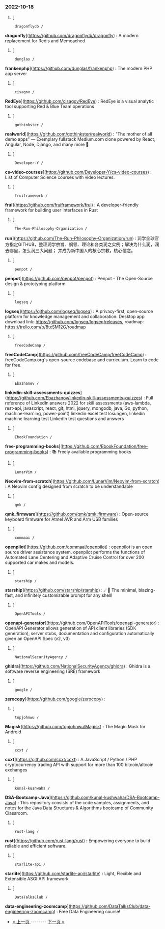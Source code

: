 ### 2022-10-18 
1. [
    

        dragonflydb /
**dragonfly**](https://github.com/dragonflydb/dragonfly) : A modern replacement for Redis and Memcached
1. [
    

        dunglas /
**frankenphp**](https://github.com/dunglas/frankenphp) : The modern PHP app server
1. [
    

        cisagov /
**RedEye**](https://github.com/cisagov/RedEye) : RedEye is a visual analytic tool supporting Red & Blue Team operations
1. [
    

        gothinkster /
**realworld**](https://github.com/gothinkster/realworld) : "The mother of all demo apps" — Exemplary fullstack Medium.com clone powered by React, Angular, Node, Django, and many more 🏅
1. [
    

        Developer-Y /
**cs-video-courses**](https://github.com/Developer-Y/cs-video-courses) : List of Computer Science courses with video lectures.
1. [
    

        fruiframework /
**frui**](https://github.com/fruiframework/frui) : A developer-friendly framework for building user interfaces in Rust
1. [
    

        The-Run-Philosophy-Organization /
**run**](https://github.com/The-Run-Philosophy-Organization/run) : 润学全球官方指定GITHUB，整理润学宗旨、纲领、理论和各类润之实例；解决为什么润，润去哪里，怎么润三大问题； 并成为新中国人的核心宗教，核心信念。
1. [
    

        penpot /
**penpot**](https://github.com/penpot/penpot) : Penpot - The Open-Source design & prototyping platform
1. [
    

        logseq /
**logseq**](https://github.com/logseq/logseq) : A privacy-first, open-source platform for knowledge management and collaboration. Desktop app download link: https://github.com/logseq/logseq/releases, roadmap: https://trello.com/b/8txSM12G/roadmap
1. [
    

        freeCodeCamp /
**freeCodeCamp**](https://github.com/freeCodeCamp/freeCodeCamp) : freeCodeCamp.org's open-source codebase and curriculum. Learn to code for free.
1. [
    

        Ebazhanov /
**linkedin-skill-assessments-quizzes**](https://github.com/Ebazhanov/linkedin-skill-assessments-quizzes) : Full reference of LinkedIn answers 2022 for skill assessments (aws-lambda, rest-api, javascript, react, git, html, jquery, mongodb, java, Go, python, machine-learning, power-point) linkedin excel test lösungen, linkedin machine learning test LinkedIn test questions and answers
1. [
    

        EbookFoundation /
**free-programming-books**](https://github.com/EbookFoundation/free-programming-books) : 📚 Freely available programming books
1. [
    

        LunarVim /
**Neovim-from-scratch**](https://github.com/LunarVim/Neovim-from-scratch) : A Neovim config designed from scratch to be understandable
1. [
    

        qmk /
**qmk_firmware**](https://github.com/qmk/qmk_firmware) : Open-source keyboard firmware for Atmel AVR and Arm USB families
1. [
    

        commaai /
**openpilot**](https://github.com/commaai/openpilot) : openpilot is an open source driver assistance system. openpilot performs the functions of Automated Lane Centering and Adaptive Cruise Control for over 200 supported car makes and models.
1. [
    

        starship /
**starship**](https://github.com/starship/starship) : ☄🌌️ The minimal, blazing-fast, and infinitely customizable prompt for any shell!
1. [
    

        OpenAPITools /
**openapi-generator**](https://github.com/OpenAPITools/openapi-generator) : OpenAPI Generator allows generation of API client libraries (SDK generation), server stubs, documentation and configuration automatically given an OpenAPI Spec (v2, v3)
1. [
    

        NationalSecurityAgency /
**ghidra**](https://github.com/NationalSecurityAgency/ghidra) : Ghidra is a software reverse engineering (SRE) framework
1. [
    

        google /
**zerocopy**](https://github.com/google/zerocopy) : 
1. [
    

        topjohnwu /
**Magisk**](https://github.com/topjohnwu/Magisk) : The Magic Mask for Android
1. [
    

        ccxt /
**ccxt**](https://github.com/ccxt/ccxt) : A JavaScript / Python / PHP cryptocurrency trading API with support for more than 100 bitcoin/altcoin exchanges
1. [
    

        kunal-kushwaha /
**DSA-Bootcamp-Java**](https://github.com/kunal-kushwaha/DSA-Bootcamp-Java) : This repository consists of the code samples, assignments, and notes for the Java Data Structures & Algorithms bootcamp of Community Classroom.
1. [
    

        rust-lang /
**rust**](https://github.com/rust-lang/rust) : Empowering everyone to build reliable and efficient software.
1. [
    

        starlite-api /
**starlite**](https://github.com/starlite-api/starlite) : Light, Flexible and Extensible ASGI API framework
1. [
    

        DataTalksClub /
**data-engineering-zoomcamp**](https://github.com/DataTalksClub/data-engineering-zoomcamp) : Free Data Engineering course! 

- [ < 上一页 ](https://github.com/able8/github-trending-daily-record/blob/master/2022-10-17.md) -------- [ 下一页 > ](https://github.com/able8/github-trending-daily-record/blob/master/2022-10-19.md)